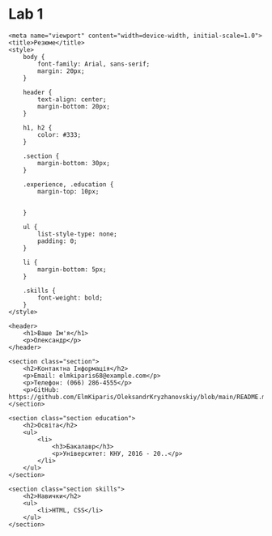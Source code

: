 # Lab 1 
<!DOCTYPE html>
<head>
    
    <meta name="viewport" content="width=device-width, initial-scale=1.0">
    <title>Резюме</title>
    <style>
        body {
            font-family: Arial, sans-serif;
            margin: 20px;
        }
            
        header {
            text-align: center;
            margin-bottom: 20px;
        }

        h1, h2 {
            color: #333;
        }

        .section {
            margin-bottom: 30px;
        }

        .experience, .education {
            margin-top: 10px;


        }

        ul {
            list-style-type: none;
            padding: 0;
        }

        li {
            margin-bottom: 5px;
        }

        .skills {
            font-weight: bold;
        }
    </style>
</head>
<body>

    <header>
        <h1>Ваше Ім'я</h1>
        <p>Олександр</p>
    </header>

    <section class="section">
        <h2>Контактна Інформація</h2>
        <p>Email: elmkiparis68@example.com</p>
        <p>Телефон: (066) 286-4555</p>
        <p>GitHub: https://github.com/ElmKiparis/OleksandrKryzhanovskiy/blob/main/README.md</p>
    </section>

    <section class="section education">
        <h2>Освіта</h2>
        <ul>
            <li>
                <h3>Бакалавр</h3>
                <p>Університет: КНУ, 2016 - 20..</p>
            </li>
        </ul>
    </section>

    <section class="section skills">
        <h2>Навички</h2>
        <ul>
            <li>HTML, CSS</li>
        </ul>
    </section>

</body>
</html>
